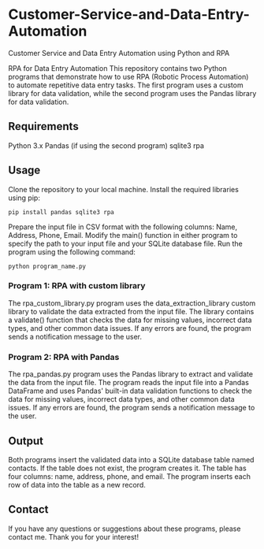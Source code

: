 # Customer-Service-and-Data-Entry-Automation
Customer Service and Data Entry Automation using Python and RPA

RPA for Data Entry Automation
This repository contains two Python programs that demonstrate how to use RPA (Robotic Process Automation) to automate repetitive data entry tasks. The first program uses a custom library for data validation, while the second program uses the Pandas library for data validation.

## Requirements
Python 3.x
Pandas (if using the second program)
sqlite3
rpa
## Usage
Clone the repository to your local machine.
Install the required libraries using pip:
```
pip install pandas sqlite3 rpa
```
Prepare the input file in CSV format with the following columns: Name, Address, Phone, Email.
Modify the main() function in either program to specify the path to your input file and your SQLite database file.
Run the program using the following command:
```
python program_name.py
```
### Program 1: RPA with custom library
The rpa_custom_library.py program uses the data_extraction_library custom library to validate the data extracted from the input file. The library contains a validate() function that checks the data for missing values, incorrect data types, and other common data issues. If any errors are found, the program sends a notification message to the user.

### Program 2: RPA with Pandas
The rpa_pandas.py program uses the Pandas library to extract and validate the data from the input file. The program reads the input file into a Pandas DataFrame and uses Pandas' built-in data validation functions to check the data for missing values, incorrect data types, and other common data issues. If any errors are found, the program sends a notification message to the user.

## Output
Both programs insert the validated data into a SQLite database table named contacts. If the table does not exist, the program creates it. The table has four columns: name, address, phone, and email. The program inserts each row of data into the table as a new record.

## Contact
If you have any questions or suggestions about these programs, please contact me. Thank you for your interest!
